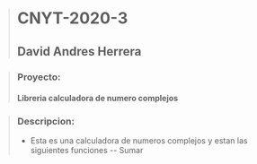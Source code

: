 > # CNYT-2020-3
> ## David Andres Herrera 


> ### Proyecto: 
> #### Libreria  calculadora de numero complejos

> ### Descripcion:
> - Esta es una calculadora de numeros complejos y estan las siguientes funciones
> -- Sumar 
